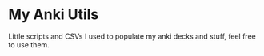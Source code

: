 My Anki Utils
==========================

Little scripts and CSVs I used to populate my anki decks and stuff, feel free to use them.
